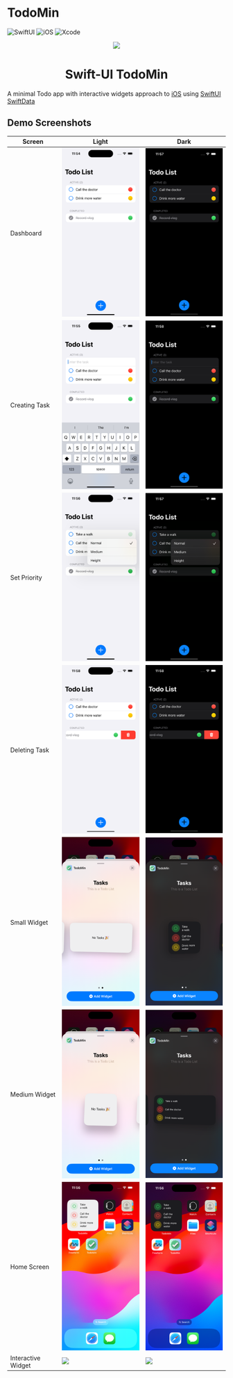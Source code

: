# TodoMin

![SwiftUI](https://img.shields.io/badge/swift-F05138.svg?style=for-the-badge&logo=swift&logoColor=white)
![iOS](https://img.shields.io/badge/iOS-000000?style=for-the-badge&logo=ios&logoColor=white)
![Xcode](https://img.shields.io/badge/xcode-336ADB?style=for-the-badge&logo=xcode&logoColor=white)

<p align="center"> 
   <img height="250" src="https://user-images.githubusercontent.com/30066734/157981506-56f30ee4-5227-4c04-9b2d-a265cce45b23.png"/> 
</p>

<h1 align="center"> Swift-UI TodoMin </h1>

A minimal Todo app with interactive widgets  approach to [iOS](https://developer.apple.com/) using [SwiftUI](https://developer.apple.com/xcode/swiftui/) [SwiftData](https://developer.apple.com/xcode/swiftdata/)

## Demo Screenshots

| Screen  | Light                                                  | Dark                                                      |
|-------|----------------------------------------------------------|------------------------------------------------------------|
| Dashboard | <img src="TodoMin/art/screenshots/dashboard_light.png" width="250">       | <img src="TodoMin/art/screenshots/dashboard_dark.png" width="250">     |
| Creating Task | <img src="TodoMin/art/screenshots/creating_task_light.png" width="250">       | <img src="TodoMin/art/screenshots/creating_task_dark.png" width="250">|
| Set Priority | <img src="TodoMin/art/screenshots/set_priority_light.png" width="250">       | <img src="TodoMin/art/screenshots/set_priority_dark.png" width="250">|
| Deleting Task | <img src="TodoMin/art/screenshots/delete_light.png" width="250">       | <img src="TodoMin/art/screenshots/delete_dark.png" width="250">|
| Small Widget  | <img src="TodoMin/art/screenshots/small_widget_light.png" width="250">       | <img src="TodoMin/art/screenshots/small_widget_dark.png" width="250">|
| Medium Widget  | <img src="TodoMin/art/screenshots/medium_widget_light.png" width="250">       | <img src="TodoMin/art/screenshots/medium_widget_dark.png" width="250">|
| Home Screen | <img src="TodoMin/art/screenshots/home_screen_light.png" width="250">       | <img src="TodoMin/art/screenshots/home_screen_dark.png" width="250">|
| Interactive Widget | <img src="TodoMin/art/screenshots/record_light.gif" width="250">       | <img src="TodoMin/art/screenshots/record_dark.gif" width="250">|
